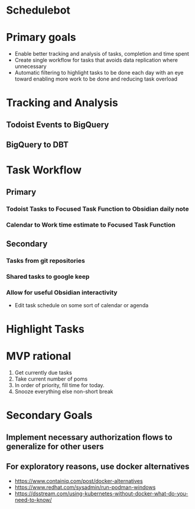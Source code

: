# Schedulebot

# Primary goals
* Enable better tracking and analysis of tasks, completion and time spent
* Create single workflow for tasks that avoids data replication where unnecessary
* Automatic filtering to highlight tasks to be done each day with an eye toward enabling more work to be done and reducing task overload

# Tracking and Analysis

## Todoist Events to BigQuery

## BigQuery to DBT

# Task Workflow

## Primary

### Todoist Tasks to Focused Task Function to Obsidian daily note

### Calendar to Work time estimate to Focused Task Function

## Secondary

### Tasks from git repositories
### Shared tasks to google keep
### Allow for useful Obsidian interactivity
- Edit task schedule on some sort of calendar or agenda
# Highlight Tasks

# MVP rational
1. Get currently due tasks
2. Take current number of poms
3. In order of priority, fill time for today.
4. Snooze everything else non-short break

# Secondary Goals

## Implement necessary authorization flows to generalize for other users

## For exploratory reasons, use docker alternatives
* https://www.containiq.com/post/docker-alternatives
* https://www.redhat.com/sysadmin/run-podman-windows
* https://dsstream.com/using-kubernetes-without-docker-what-do-you-need-to-know/